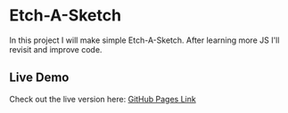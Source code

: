 # Etch-A-Sketch
In this project I will make simple Etch-A-Sketch. After learning more JS I'll revisit and improve code.
## Live Demo
Check out the live version here: [GitHub Pages Link](https://damjandjermanovic.github.io/Etch-A-Sketch/)
